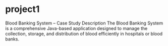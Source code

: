 # project1
Blood Banking System – Case Study Description  The Blood Banking System is a comprehensive Java-based application designed to manage the collection, storage, and distribution of blood efficiently in hospitals or blood banks. 
